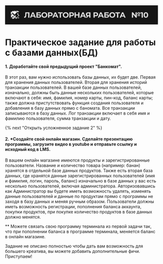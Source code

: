 ![alt MATE Programming Lab](https://github.com/MATE-Programming/Lab_logo/blob/main/lab_10.svg?raw=true)
# Практическое задание для работы с базами данных(БД)


#### 1. Доработайте свой предыдущий проект "Банкомат". 

В этот раз, вам нужно использовать базы данных, их будет две. Первая для хранения данных пользователей. Вторая для хранения историй транзакции пользователей. В вашей базе данных пользователей, изначально, должны быть данные нескольких пользователей, которые включают в себя: имя, фамилия, номер карты, пин-код, баланс карты; также должна пристутствовать функция создания пользователя и добавления в базу данных прямо с баномата. Все транзакции записываются в базу данных. Лог транзакции включает в себя имя и фамилию пользователя, сумма транзакции и дату.


{% next "Открыть усложненное задание 2" %}
           
#### 2. *Создайте свой онлайн магазин. Сделайте презентацию программы, загрузите видео в youtube и отправьте ссылку и исходный код в LMS.

В вашем онлайн магазине имеются продукты и зарегистрированные пользователи. Название и количество товара (например: банан) хранятся в отдельной базе данных продуктов. Также есть вторая база данных, где хранятся данные зарегистрированных пользователей (имя и фамилия, логин, пароль, баланс) изначально в базе данных у вас есть несколько пользователей, включая администратора. Авторизовавшись как Администратор вы будете иметь возможность удалять, изменять данные пользователей и данные по продуктам прямо с программы не заходя в базу данных и меняя ручным образом. Пользователи должны иметь возможность регистрации, пополнения баланса аккаунта, покупки продуктов, при покупке количеcтво продуктов в базе данных должно менятся.

** Можете связать свою программу терминала из первой задачи так, что при пополнении баланса в программе терминала, меняется баланс в онлайн магазине.

Задание не описано полностью чтобы дать вам возможность для большего креатива, вы можете добавить дополнительные фичи. Приступаем!


          
                    




